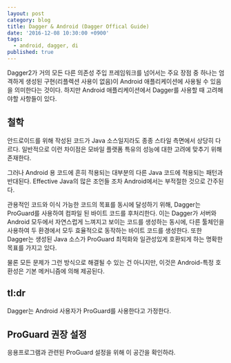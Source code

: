 ```yaml
---
layout: post
category: blog
title: Dagger & Android (Dagger Offical Guide)
date: '2016-12-08 10:30:00 +0900'
tags:
  - android, dagger, di
published: true
---
```


Dagger2가 거의 모든 다른 의존성 주입 프레임워크를 넘어서는 주요 장점 중 하나는 엄격하게 생성된 구현(리플렉션 사용이 없음)이 Android 애플리케이션에 사용될 수 있음을 의미한다는 것이다. 하지만 Android 애플리케이션에서 Dagger를 사용할 때 고려해야할 사항들이 있다.

## 철학

안드로이드를 위해 작성된 코드가 Java 소스일지라도 종종 스타일 측면에서 상당히 다르다. 일반적으로 이런 차이점은 모바일 플랫폼 특유의 성능에 대한 고려에 맞추기 위해 존재한다.

그러나 Android 용 코드에 흔히 적용되는 대부분의 다른 Java 코드에 적용되는 패턴과 반대된다. Effective Java의 많은 조언들 조차 Android에서는 부적절한 것으로 간주된다.

관용적인 코드와 이식 가능한 코드의 목표를 동시에 달성하기 위해, Dagger는 ProGuard를 사용하여 컴파일 된 바이트 코드를 후처리한다. 이는 Dagger가 서버와 Android 모두에서 자연스럽게 느껴지고 보이는 코드를 생성하는 동시에, 다른 툴체인을 사용하여 두 환경에서 모두 효율적으로 동작하는 바이트 코드를 생성한다. 또한 Dagger는 생성된 Java 소스가 ProGuard 최적화와 일관성있게 호환되게 하는 명확한 목표를 가지고 있다.

물론 모든 문제가 그런 방식으로 해결될 수 있는 건 아니지만, 이것은 Android-특정 호환성은 기본 메커니즘에 의해 제공된다.

## tl:dr

Dagger는 Android 사용자가 ProGuard를 사용한다고 가정한다.

## ProGuard 권장 설정

응용프로그램과 관련된 ProGuard 설정을 위해 이 공간을 확인하라.
